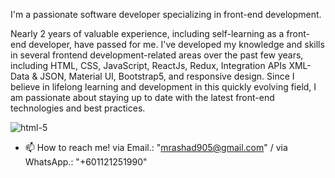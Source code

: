 I'm a passionate software developer specializing in front-end development.

Nearly 2 years of valuable experience, including self-learning as a front-end developer, have passed for me. I've developed my knowledge and skills in several frontend development-related areas over the past few years, including HTML, CSS, JavaScript, ReactJs, Redux, Integration APIs XML-Data & JSON, Material UI, Bootstrap5, and responsive design. Since I believe in lifelong learning and development in this quickly evolving field, I am passionate about staying up to date with the latest front-end technologies and best practices.

![html-5](https://github.com/RashCodes/RashCodes/assets/103131993/b7f792ab-3232-4101-be94-d621a4f8fd12)

- 📫 How to reach me! via Email.: "mrashad905@gmail.com" / via WhatsApp.: "+601121251990"

<!---
RashCodes/RashCodes is a ✨ special ✨ repository because its `README.md` (this file) appears on your GitHub profile.
You can click the Preview link to take a look at your changes.
--->


